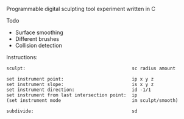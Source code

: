 Programmable digital sculpting tool experiment written in C

Todo
* Surface smoothing
* Different brushes
* Collision detection

Instructions:
```
sculpt:                                       sc radius amount

set instrument point:                         ip x y z
set instrument slope:                         is x y z
set instrument direction:                     id -1/1
set instrument from last intersection point:  ip
(set instrument mode                          im sculpt/smooth)

subdivide:                                    sd
```
